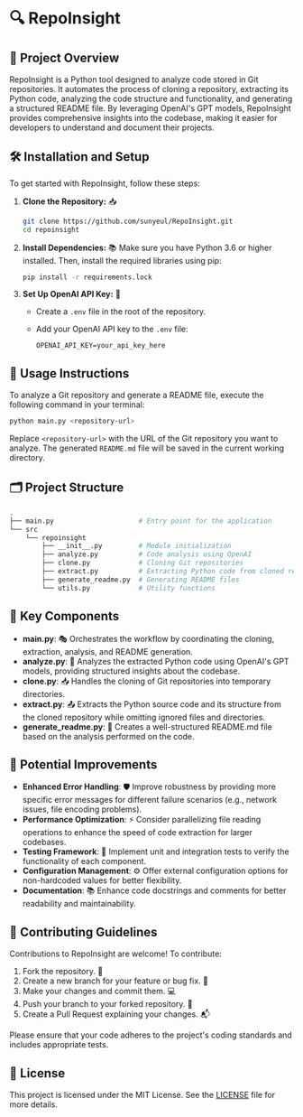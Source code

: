 # 🔍 RepoInsight

## 🌟 Project Overview

RepoInsight is a Python tool designed to analyze code stored in Git repositories. It automates the process of cloning a repository, extracting its Python code, analyzing the code structure and functionality, and generating a structured README file. By leveraging OpenAI's GPT models, RepoInsight provides comprehensive insights into the codebase, making it easier for developers to understand and document their projects.

## 🛠️ Installation and Setup

To get started with RepoInsight, follow these steps:

1. **Clone the Repository:** 📥

   ```bash
   git clone https://github.com/sunyeul/RepoInsight.git
   cd repoinsight
   ```

2. **Install Dependencies:** 📚
   Make sure you have Python 3.6 or higher installed. Then, install the required libraries using pip:

   ```bash
   pip install -r requirements.lock
   ```

3. **Set Up OpenAI API Key:** 🔑
   - Create a `.env` file in the root of the repository.
   - Add your OpenAI API key to the `.env` file:

     ```plaintext
     OPENAI_API_KEY=your_api_key_here
     ```

## 🚀 Usage Instructions

To analyze a Git repository and generate a README file, execute the following command in your terminal:

```bash
python main.py <repository-url>
```

Replace `<repository-url>` with the URL of the Git repository you want to analyze. The generated `README.md` file will be saved in the current working directory.

## 🗂️ Project Structure

```bash
.
├── main.py                     # Entry point for the application
└── src
    └── repoinsight
        ├── __init__.py         # Module initialization
        ├── analyze.py          # Code analysis using OpenAI
        ├── clone.py            # Cloning Git repositories
        ├── extract.py          # Extracting Python code from cloned repositories
        ├── generate_readme.py  # Generating README files
        └── utils.py            # Utility functions
```

## 🧩 Key Components

- **main.py**: 🎭 Orchestrates the workflow by coordinating the cloning, extraction, analysis, and README generation.
- **analyze.py**: 🧠 Analyzes the extracted Python code using OpenAI's GPT models, providing structured insights about the codebase.
- **clone.py**: 📥 Handles the cloning of Git repositories into temporary directories.
- **extract.py**: 📤 Extracts the Python source code and its structure from the cloned repository while omitting ignored files and directories.
- **generate_readme.py**: 📝 Creates a well-structured README.md file based on the analysis performed on the code.

## 🚀 Potential Improvements

- **Enhanced Error Handling**: 🛡️ Improve robustness by providing more specific error messages for different failure scenarios (e.g., network issues, file encoding problems).
- **Performance Optimization**: ⚡ Consider parallelizing file reading operations to enhance the speed of code extraction for larger codebases.
- **Testing Framework**: 🧪 Implement unit and integration tests to verify the functionality of each component.
- **Configuration Management**: ⚙️ Offer external configuration options for non-hardcoded values for better flexibility.
- **Documentation**: 📚 Enhance code docstrings and comments for better readability and maintainability.

## 🤝 Contributing Guidelines

Contributions to RepoInsight are welcome! To contribute:

1. Fork the repository. 🍴
2. Create a new branch for your feature or bug fix. 🌿
3. Make your changes and commit them. 💻
4. Push your branch to your forked repository. 🚀
5. Create a Pull Request explaining your changes. 📬

Please ensure that your code adheres to the project's coding standards and includes appropriate tests.

## 📄 License

This project is licensed under the MIT License. See the [LICENSE](LICENSE) file for more details.
